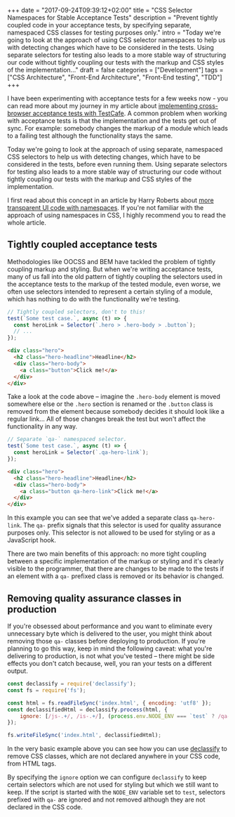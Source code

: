 +++
date = "2017-09-24T09:39:12+02:00"
title = "CSS Selector Namespaces for Stable Acceptance Tests"
description = "Prevent tightly coupled code in your acceptance tests, by specifying separate, namespaced CSS classes for testing purposes only."
intro = "Today we're going to look at the approach of using CSS selector namespaces to help us with detecting changes which have to be considered in the tests. Using separate selectors for testing also leads to a more stable way of structuring our code without tightly coupling our tests with the markup and CSS styles of the implementation..."
draft = false
categories = ["Development"]
tags = ["CSS Architecture", "Front-End Architecture", "Front-End testing", "TDD"]
+++

I have been experimenting with acceptance tests for a few weeks now - you can read more about my journey in my article about [implementing cross-browser acceptance tests with TestCafe](https://markus.oberlehner.net/blog/front-end-testing-cross-browser-acceptance-tests-with-testcafe-browserstack-and-npm-scripts/). A common problem when working with acceptance tests is that the implementation and the tests get out of sync. For example: somebody changes the markup of a module which leads to a failing test although the functionality stays the same.

Today we're going to look at the approach of using separate, namespaced CSS selectors to help us with detecting changes, which have to be considered in the tests, before even running them. Using separate selectors for testing also leads to a more stable way of structuring our code without tightly coupling our tests with the markup and CSS styles of the implementation.

I first read about this concept in an article by Harry Roberts about [more transparent UI code with namespaces](https://csswizardry.com/2015/03/more-transparent-ui-code-with-namespaces#qa-namespaces-qa-). If you're not familiar with the approach of using namespaces in CSS, I highly recommend you to read the whole article.

## Tightly coupled acceptance tests

Methodologies like OOCSS and BEM have tackled the problem of tightly coupling markup and styling. But when we're writing acceptance tests, many of us fall into the old pattern of tightly coupling the selectors used in the acceptance tests to the markup of the tested module, even worse, we often use selectors intended to represent a certain styling of a module, which has nothing to do with the functionality we're testing.

```js
// Tightly coupled selectors, don't to this!
test(`Some test case.`, async (t) => {
  const heroLink = Selector(`.hero > .hero-body > .button`);
  // ...
});
```

```html
<div class="hero">
  <h2 class="hero-headline">Headline</h2>
  <div class="hero-body">
    <a class="button">Click me!</a>
  </div>
</div>
```

Take a look at the code above – imagine the `.hero-body` element is moved somewhere else or the `.hero` section is renamed or the `.button` class is removed from the element because somebody decides it should look like a regular link... All of those changes break the test but won't affect the functionality in any way.

```js
// Separate `qa-` namespaced selector.
test(`Some test case.`, async (t) => {
  const heroLink = Selector(`.qa-hero-link`);
});
```

```html
<div class="hero">
  <h2 class="hero-headline">Headline</h2>
  <div class="hero-body">
    <a class="button qa-hero-link">Click me!</a>
  </div>
</div>
```

In this example you can see that we've added a separate class `qa-hero-link`. The `qa-` prefix signals that this selector is used for quality assurance purposes only. This selector is not allowed to be used for styling or as a JavaScript hook.

There are two main benefits of this approach: no more tight coupling between a specific implementation of the markup or styling and it's clearly visible to the programmer, that there are changes to be made to the tests if an element with a `qa-` prefixed class is removed or its behavior is changed.

## Removing quality assurance classes in production

If you're obsessed about performance and you want to eliminate every unnecessary byte which is delivered to the user, you might think about removing those `qa-` classes before deploying to production. If you're planning to go this way, keep in mind the following caveat: what you're delivering to production, is not what you've tested – there might be side effects you don't catch because, well, you ran your tests on a different output.

```js
const declassify = require('declassify');
const fs = require('fs');

const html = fs.readFileSync('index.html', { encoding: 'utf8' });
const declassifiedHtml = declassify.process(html, {
	ignore: [/js-.+/, /is-.+/], (process.env.NODE_ENV === `test` ? /qa-.+/ : undefined),
});

fs.writeFileSync('index.html', declassifiedHtml);
```

In the very basic example above you can see how you can use [declassify](https://github.com/jrit/declassify) to remove CSS classes, which are not declared anywhere in your CSS code, from HTML tags.

By specifying the `ignore` option we can configure `declassify` to keep certain selectors which are not used for styling but which we still want to keep. If the script is started with the `NODE_ENV` variable set to `test`, selectors prefixed with `qa-` are ignored and not removed although they are not declared in the CSS code.
